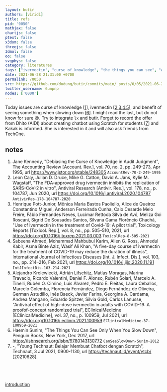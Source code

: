 ```yaml
---
layout: butir
authors: [viridi]
title: refs
pid: '0050'
mathjax: false
chartjs: false
ptext: false
x3dom: false
threejs: false
3dmol: false
oo: false
svgphys: false
category: literatures
tags: ["ivermectin", "curse of knowledge", "the things you can see", "when you slow down"]
date: 2021-06-28 21:31:00 +0700
permalink: /0050
src: https://github.com/dudung/butir/commits/main/_posts/0/05/2021-06-28-refs.md
twitter_username: 6unpnp
nodes: ['0000']
---
```

Today issues are curse of knowledge [[1](#r1)], ivermectin [[2](#r2),[3](#r3),[4](#r4),[5](#r5)], and benefit of seeing something when slowing down [[6](#r6)]. I might read the last, but do not know for sure :laughing:. Try to integrate `lx` and butir. Forget to record the offer from Dhito (AIDI) about creating chatbot using Scratch for students [[7](#r7)] and Kakak is informed. She is interested in it and will also ask friends from TechOne.


## notes
1. <a name=r1></a>Jane Kennedy, "Debiasing the Curse of Knowledge in Audit Judgment", The Accounting Review [Account. Rev.], vol. 70, no. 2, pp. 249-273, Apr 1995, url <https://www.jstor.org/stable/248305> `AccountRev-70-2-249-1995`
2. <a name=r2></a>Leon Caly, Julian D. Druce, Mike G. Catton, David A. Jans, Kylie M. Wagstaff, "The FDA-approved drug ivermectin inhibits the replication of SARS-CoV-2 in
vitro", Antiviral Research [Antivir. Res.], vol. 178, no., p. 104787, Jun 2020, url <https://doi.org/10.1016/j.antiviral.2020.104787> `AntivirRes-178-104787-2020`
3. <a name=r3></a>Henrique Pott-Junior, Mônica Maria Bastos Paoliello, Alice de Queiroz Constantino Miguel, Anderson Ferreirada Cunha, Caio Cesarde Melo Freire, Fábio Fernandes Neves, Lucimar Rettoda Silva de Avó, Meliza Goi Roscani, Sigrid De Sousados Santos, Silvana Gama Florêncio Chachá, "Use of ivermectin in the treatment of Covid-19: A pilot trial", Toxicology Reports [Toxicol. Rep.], vol. 8, no., pp. 505–510, 2021, url <https://doi.org/10.1016/j.toxrep.2021.03.003> `ToxicolRep-8-505-2021`
4. <a name=r4></a>Sabeena Ahmed, Mohammad Mahbubul Karim, Allen G. Ross, Ahmedul Kabir, Asma Binte Aziz, Wasif Ali Khan, "A five-day course of ivermectin for the treatment of COVID-19 may reduce the duration of illness", International Journal of Infectious Diseases [Int. J. Infect. Dis.], vol. 103, no., pp. 214–216, Feb 2021, url <https://doi.org/10.1016/j.ijid.2020.11.191>  `IntJInfectDis-103-214-2021`
5. <a name=r5></a>Alejandro Krolewiecki, Adrián Lifschitz, Matías Moragas, Marina Travacio, Ricardo Valentini, Daniel F. Alonso, Rubén Solari, Marcelo A. Tinelli, Rubén O. Cimino, Luis Álvarez, Pedro E. Fleitas, Laura Ceballos, Marcelo Golemba, Florencia Fernández, Diego Fernández de Oliveira, German Astudillo, Inés Baeck, Javier Farina, Georgina A. Cardama, Andrea Mangano, Eduardo Spitzer, Silvia Gold, Carlos Lanusse, "Antiviral effect of high-dose ivermectin in adults with COVID-19: A proofof-concept randomized trial", EClinicalMedicine [EClinicalMedicine], vol. 37, no., p. 100959, Jul 2021, url <https://doi.org/10.1016/j.eclinm.2021.100959> `EClinicalMedicine-37-100959-2021`
6. <a name=r6></a>Haemin Sunim, "The Things You Can See Only When You Slow Down", Penguin Books, New York, Dec 2017, url <https://isbnsearch.org/isbn/9780143130772> `CanSeeSlowDown-Sunim-2012`
7. <a name=r7></a>-, "Young Technaut: Belajar Membuat Chatbot dengan Scratch", Technaut, 3 Jul 2021, 0900-1130, url <https://technaut.id/event/ytcb/> [20210628].


## &nbsp;
[introduction](0000)
